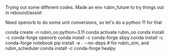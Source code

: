 Trying out some different codes. Made an env rubin_future to try things out in rebound/assist

Need openorb to do some unit conversions, so let's do a python 11 for that


conda create -n rubin_oo python=3.11
conda activate rubin_oo
conda install -c conda-forge openorb
conda install -c conda-forge sbpy
conda install -c conda-forge notebook
pip install -e . --no-deps # for rubin_sim, and rubin_scheduler
conda install -c conda-forge healpy

